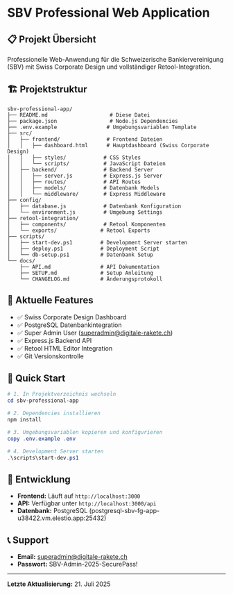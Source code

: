 # SBV Professional Web Application

## 📋 Projekt Übersicht

Professionelle Web-Anwendung für die Schweizerische Bankiervereinigung (SBV) mit Swiss Corporate Design und vollständiger Retool-Integration.

## 🏗️ Projektstruktur

```
sbv-professional-app/
├── README.md                    # Diese Datei
├── package.json                 # Node.js Dependencies
├── .env.example                # Umgebungsvariablen Template
├── src/
│   ├── frontend/               # Frontend Dateien
│   │   ├── dashboard.html      # Hauptdashboard (Swiss Corporate Design)
│   │   ├── styles/            # CSS Styles
│   │   └── scripts/           # JavaScript Dateien
│   ├── backend/               # Backend Server
│   │   ├── server.js          # Express.js Server
│   │   ├── routes/            # API Routes
│   │   ├── models/            # Datenbank Models
│   │   └── middleware/        # Express Middleware
├── config/
│   ├── database.js            # Datenbank Konfiguration
│   └── environment.js         # Umgebung Settings
├── retool-integration/
│   ├── components/            # Retool Komponenten
│   └── exports/              # Retool Exports
├── scripts/
│   ├── start-dev.ps1         # Development Server starten
│   ├── deploy.ps1            # Deployment Script
│   └── db-setup.ps1          # Datenbank Setup
└── docs/
    ├── API.md                # API Dokumentation
    ├── SETUP.md              # Setup Anleitung
    └── CHANGELOG.md          # Änderungsprotokoll
```

## 🎯 Aktuelle Features

- ✅ Swiss Corporate Design Dashboard
- ✅ PostgreSQL Datenbankintegration
- ✅ Super Admin User (superadmin@digitale-rakete.ch)
- ✅ Express.js Backend API
- ✅ Retool HTML Editor Integration
- ✅ Git Versionskontrolle

## 🚀 Quick Start

```powershell
# 1. In Projektverzeichnis wechseln
cd sbv-professional-app

# 2. Dependencies installieren
npm install

# 3. Umgebungsvariablen kopieren und konfigurieren
copy .env.example .env

# 4. Development Server starten
.\scripts\start-dev.ps1
```

## 🔧 Entwicklung

- **Frontend:** Läuft auf `http://localhost:3000`
- **API:** Verfügbar unter `http://localhost:3000/api`
- **Datenbank:** PostgreSQL (postgresql-sbv-fg-app-u38422.vm.elestio.app:25432)

## 📞 Support

- **Email:** superadmin@digitale-rakete.ch
- **Passwort:** SBV-Admin-2025-SecurePass!

---
**Letzte Aktualisierung:** 21. Juli 2025
